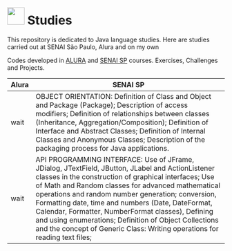 # <img src="https://cdn.jsdelivr.net/gh/devicons/devicon@latest/icons/java/java-original.svg" width="40" height="40"/> Studies
This repository is dedicated to Java language studies. Here are studies carried out at SENAI São Paulo, Alura and on my own

Codes developed in [ALURA](https://www.alura.com.br/) and [SENAI SP](https://www.sp.senai.br/cursos/cursos-livres/tecnologia-da-informacao-e-informatica) courses. Exercises, Challenges and Projects.

|Alura|SENAI SP|
|-----|--------|
| wait | OBJECT ORIENTATION: Definition of Class and Object and Package (Package); Description of access modifiers; Definition of relationships between classes (Inheritance, Aggregation/Composition); Definition of Interface and Abstract Classes; Definition of Internal Classes and Anonymous Classes; Description of the packaging process for Java applications.|
| wait|API PROGRAMMING INTERFACE: Use of JFrame, JDialog, JTextField, JButton, JLabel and ActionListener classes in the construction of graphical interfaces; Use of Math and Random classes for advanced mathematical operations and random number generation; conversion, Formatting date, time and numbers (Date, DateFormat, Calendar, Formatter, NumberFormat classes), Defining and using enumerations; Definition of Object Collections and the concept of Generic Class: Writing operations for reading text files;|
